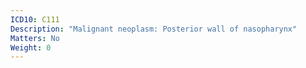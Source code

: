 ```yaml
---
ICD10: C111
Description: "Malignant neoplasm: Posterior wall of nasopharynx"
Matters: No
Weight: 0
---
```

